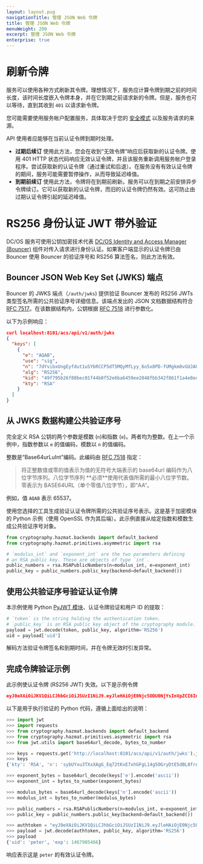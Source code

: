 ```yaml
---
layout: layout.pug
navigationTitle: 管理 JSON Web 令牌
title: 管理 JSON Web 令牌
menuWeight: 200
excerpt: 管理 JSON Web 令牌
enterprise: true
---
```



# 刷新令牌
服务可以使用各种方式刷新其令牌。理想情况下，服务应计算令牌到期之前的时间长度，该时间长度嵌入令牌本身，并在它到期之前请求新的令牌。但是，服务也可以等待，直到其收到 `401` 以请求新令牌。

您可能需要使用服务帐户配置服务，具体取决于您的 [安全模式](/mesosphere/dcos/cn/1.11/security/ent/#security-modes) 以及服务请求的来源。

API 使用者应能够在当前认证令牌到期时处理。

- **过期后续订** 使用此方法，您会在收到“无效令牌”响应后获取新的认证令牌。使用 401 HTTP 状态代码响应无效认证令牌，并且该服务重新调用服务帐户登录程序。尝试获取新的认证令牌（通过重试和后退）。在服务没有有效认证令牌的期间，服务可能需要暂停操作，从而导致延迟峰值。
- **到期前续订** 使用此方法，令牌将在到期前刷新。服务可以在到期之前安排异步令牌续订。它可以获取新的认证令牌，而旧的认证令牌仍然有效。这可防止由过期认证令牌引起的延迟峰值。

# RS256 身份认证 JWT 带外验证
DC/OS 服务可使用公钥加密技术代表 [DC/OS Identity and Access Manager (Bouncer)](/mesosphere/dcos/cn/1.11/overview/architecture/components/#dcos-iam) 组件对传入请求进行身份认证。如果客户端显示的认证令牌已由 Bouncer 使用 Bouncer 的验证序号和 RS256 算法签名，则此方法有效。

## Bouncer JSON Web Key Set (JWKS) 端点
Bouncer 的 JWKS 端点（`/auth/jwks`) 提供验证 Bouncer 发布的 RS256 JWTs 类型签名所需的公共验证序号详细信息。该端点发出的 JSON 文档数据结构符合 [RFC 7517](https://tools.ietf.org/html/rfc7517)。在该数据结构内，公钥根据 [RFC 7518](https://tools.ietf.org/html/rfc7518) 进行参数化。

以下为示例响应：

```json
curl localhost:8101/acs/api/v1/auth/jwks
{
  "keys": [
    {
      "e": "AQAB",
      "use": "sig",
      "n": "7dYvibxUngEyfdut1uSYbRCCP5dT5MQyMfLyy_6o5x8PD-fUMgkm0vGUJAUoKimnkZ85aUmswaU3yAxQiZ8yeaoSpgUR4WJCRhOIEJ6Oyq4mjK06vr9-wJj5gVXDBaqbxD0yhgzMHEDyxg3EFOJ2ve73Vkg4p7pygA4fI_de1Bs6n68Hwt9LJ7B-fPg0PU8IdPe_4dYNuHT09KGxWSlq3m4KSvNxPIGQ8nNK9H3gjQaoBT9-hDXfsAgrQo7GenXRZTYW13KATtRAR5Vtd177iEeVefbK3HRj9IfYjYPnlBP2CZv_YIK-9H_33JPXxlDTFgI92l_JKRF-fPSa1EEkIw",
      "alg": "RS256",
      "kid": "49f795b26f80bec01f44b0f52e6ba6459ee2048fbb342f861f1a4e8ed4ebcb7f",
      "kty": "RSA"
    }
  ]
}
```

## 从 JWKS 数据构建公共验证序号
完全定义 RSA 公钥的两个参数是模数 (`n`)和指数 (`e`)。两者均为整数。在上一个示例中，指数参数以 `e` 的值编码，模数以 `n` 的值编码。

整数是“Base64urLuInt”编码。此编码由 [RFC 7518](https://tools.ietf.org/html/rfc7518#section-6.3) 指定：

<blockquote>将正整数值或零的值表示为值的无符号大端表示的 base64url 编码作为八位字节序列。八位字节序列 **必须**使用代表值所需的最小八位字节数。零表示为 BASE64URL（单个零值八位字节），即“AA”。</blockquote>

例如，值 `AQAB` 表示 65537。

使用您选择的工具生成验证认证令牌所需的公共验证序号表示。这是基于加密模块的 Python 示例（使用 OpenSSL 作为其后端）。此示例直接从给定指数和模数生成公共验证序号对象。

```python
from cryptography.hazmat.backends import default_backend
from cryptography.hazmat.primitives.asymmetric import rsa

# `modulus_int` and `exponent_int` are the two parameters defining
# an RSA public key. These are objects of type `int`.
public_numbers = rsa.RSAPublicNumbers(n=modulus_int, e=exponent_int)
public_key = public_numbers.public_key(backend=default_backend())
```

## 使用公共验证序号验证认证令牌
本示例使用 Python [PyJWT 模块](https://pyjwt.readthedocs.io/en/latest/)、认证令牌验证和用户 ID 的提取：

```python
# `token` is the string holding the authentication token.
# `public_key` is an RSA public key object of the cryptography module.
payload = jwt.decode(token, public_key, algorithm='RS256')
uid = payload['uid']
```

解码方法验证令牌签名和到期时间，并在令牌无效时引发异常。

## 完成令牌验证示例
此示例使认证令牌 (RS256 JWT) 失效。以下是示例令牌

```json
eyJ0eXAiOiJKV1QiLCJhbGciOiJSUzI1NiJ9.eyJleHAiOjE0Njc5ODU0NjYsInVpZCI6InBldGVyIn0.lsLJx2WsX99HF96CizMOcZpMIgbjGDBHvFZCGeNDsM-xZQzHQJHo_UA8WodQ52o8uBJ2CY983DhJdIH2Gfc_fbZtYGvUx-IvQnHFbUBd8qBN0A_4BQHeNINFUKdVQuJsbsW-uVj-w0q3RAFwO5DPPc2ppwIjkeQbgGP1ZN-2-uV6Jow04cdkq4jcODsD1y0v4EmIBPLQil0HU2B95IHtlBNN7haTUkCksXE-43BHy4ErboySeq6VgkwLpw_Pi8n236kZ2-GobSmhA-BpjbkO3uGLHrYUfJjrJyiPM2_PZQMHY80-m5sMMMQ9m1Ciag2Cw74JKGfJ3qMW3j3z2Hm7GQ
```

以下是用于执行验证的 Python 代码，遵循上面给出的说明：

```python
>>> import jwt
>>> import requests
>>> from cryptography.hazmat.backends import default_backend
>>> from cryptography.hazmat.primitives.asymmetric import rsa
>>> from jwt.utils import base64url_decode, bytes_to_number

>>> keys = requests.get('http://localhost:8101/acs/api/v1/auth/jwks').json()['keys'][0]
>>> keys
{'kty': 'RSA', 'n': 'sybUYxu3TXxXAgG_Eq72tKxE7xhGFgL14g5OGryDtE5dBL8frAoSsI4D7tSKR2pLbOlT68YJbYLUHxoju0E_NB9htjKEsay4t3WXoXQ-XsDM4Zz22H6HfDG6CCcvGb2DoQP0R2je1HJDA56_BoR8shZMxHbrX1WgQURtGygMD7bQY95qmHZYRPlq13-pR5Jnu70OMmFlbl-_o-ag1JfndTJPtx75IalCgy_h_itHLDPhdTfypAJeiewCOUZd9nNa1j19M-xeqlZonlRABqiH0e-vQVWCeW5FZ0HJamIjd2VifhRCp0fSAgCdCQdrY6HdI3h6egpn6z4gwkwXBfczww', 'kid': '55fb61042768f62ea3b06778c6043f7c8c92769a0c248076a2995dfd50c4acb9', 'use': 'sig', 'alg': 'RS256', 'e': 'AQAB'}

>>> exponent_bytes = base64url_decode(keys['e'].encode('ascii'))
>>> exponent_int = bytes_to_number(exponent_bytes)

>>> modulus_bytes = base64url_decode(keys['n'].encode('ascii'))
>>> modulus_int = bytes_to_number(modulus_bytes)

>>> public_numbers = rsa.RSAPublicNumbers(n=modulus_int, e=exponent_int)
>>> public_key = public_numbers.public_key(backend=default_backend())

>>> authtoken = "eyJ0eXAiOiJKV1QiLCJhbGciOiJSUzI1NiJ9.eyJleHAiOjE0Njc5ODU0NjYsInVpZCI6InBldGVyIn0.lsLJx2WsX99HF96CizMOcZpMIgbjGDBHvFZCGeNDsM-xZQzHQJHo_UA8WodQ52o8uBJ2CY983DhJdIH2Gfc_fbZtYGvUx-IvQnHFbUBd8qBN0A_4BQHeNINFUKdVQuJsbsW-uVj-w0q3RAFwO5DPPc2ppwIjkeQbgGP1ZN-2-uV6Jow04cdkq4jcODsD1y0v4EmIBPLQil0HU2B95IHtlBNN7haTUkCksXE-43BHy4ErboySeq6VgkwLpw_Pi8n236kZ2-GobSmhA-BpjbkO3uGLHrYUfJjrJyiPM2_PZQMHY80-m5sMMMQ9m1Ciag2Cw74JKGfJ3qMW3j3z2Hm7GQ"
>>> payload = jwt.decode(authtoken, public_key, algorithm='RS256')
>>> payload
{'uid': 'peter', 'exp': 1467985466}
```

响应表示这是 `peter` 的有效认证令牌。
